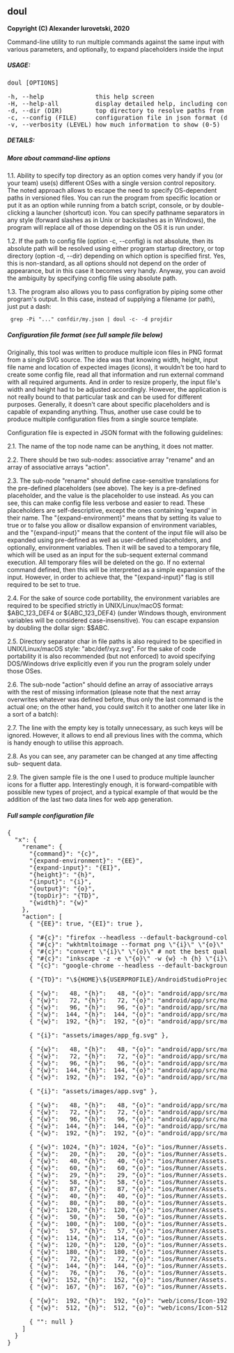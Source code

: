 ## doul

**Copyright (C) Alexander Iurovetski, 2020**

Command-line utility to run multiple commands against the same input with various parameters, and optionally, to expand placeholders inside the input

##### USAGE:

<pre>
doul [OPTIONS]

-h, --help              this help screen
-H, --help-all          display detailed help, including config file format
-d, --dir (DIR)         top directory to resolve paths from (default: the current directory)
-c, --config (FILE)     configuration file in json format (default: (DIR)/doul.json)
-v, --verbosity (LEVEL) how much information to show (0-5)
</pre>

##### DETAILS:

##### More about command-line options

1.1. Ability to specify top directory as an option comes very handy if you (or
     your team) use(s) different OSes with a single version control repository.
     The noted approach allows to escape the need to specify OS-dependent paths
     in versioned files. You can run the program from specific location or put
     it as an option while running from a batch script, console, or by double-
     clicking a launcher (shortcut) icon. You can specify pathname separators
     in any style (forward slashes as in Unix or backslashes as in Windows),
     the program will replace all of those depending on the OS it is run under.

1.2. If the path to config file (option -c, --config) is not absolute, then its
     absolute path will be resolved using either program startup directory, or
     top directory (option -d, --dir) depending on which option is specified
     first. Yes, this is non-standard, as all options should not depend on the
     order of appearance, but in this case it becomes very handy. Anyway, you
     can avoid the ambiguity by specifying config file using absolute path.

1.3. The program also allows you to pass configration by piping some other
     program\'s output. In this case, instead of supplying a filename (or path),
     just put a dash:

     grep -Pi "..." confdir/my.json | doul -c- -d projdir

##### Configuration file format (see full sample file below)

Originally, this tool was written to produce multiple icon files in PNG format
from a single SVG source. The idea was that knowing width, height, input file
name and location of expected images (icons), it wouldn\'t be too hard to create
some config file, read all that information and run external command with all
required arguments. And in order to resize properly, the input file\'s width and
height had to be adjusted accordingly. However, the application is not really
bound to that particular task and can be used for different purposes. Generally,
it doesn\'t care about specific placeholders and is capable of expanding
anything. Thus, another use case could be to produce multiple configuration
files from a single source template. 

Configuration file is expected in JSON format with the following guidelines:

2.1. The name of the top node name can be anything, it does not matter.

2.2. There should be two sub-nodes: associative array "rename" and an array
     of associative arrays "action".

2.3. The sub-node "rename" should define case-sensitive translations for the
     pre-defined placeholders (see above). The key is a pre-defined placeholder,
     and the value is the placeholder to use instead. As you can see, this can
     make config file less verbose and easier to read. These placeholders are
     self-descriptive, except the ones containing \'expand\' in their name. The
     "{expand-environment}" means that by setting its value to true or to false
     you allow or disallow expansion of environment variables, and the
     "{expand-input}" means that the content of the input file will also be
     expanded using pre-defined as well as user-defined placeholders, and
     optionally, environment variables. Then it will be saved to a temporary
     file, which will be used as an input for the sub-sequent external command
     execution. All temporary files will be deleted on the go. If no external
     command defined, then this will be interpreted as a simple expansion of the
     input. However, in order to achieve that, the "{expand-input}" flag is
     still required to be set to true.

2.4. For the sake of source code portability, the environment variables are
     required to be specified strictly in UNIX/Linux/macOS format:
     \$ABC_123_DEF4 or \${ABC_123_DEF4} (under Windows though, environment
     variables will be considered case-insensitive). You can escape expansion
     by doubling the dollar sign: \$\$ABC.

2.5. Directory separator char in file paths is also required to be specified in
     UNIX/Linux/macOS style: "abc/def/xyz.svg". For the sake of code portability
     it is also recommended (but not enforced) to avoid specifying DOS/Windows
     drive explicitly even if you run the program solely under those OSes.

2.6. The sub-node "action" should define an array of associative arrays with the
     rest of missing information (please note that the next array overwrites
     whatever was defined before, thus only the last command is the actual one;
     on the other hand, you could switch it to another one later like in a sort
     of a batch):

2.7. The line with the empty key is totally unnecessary, as such keys will be
     ignored. However, it allows to end all previous lines with the comma, which
     is handy enough to utilise this approach.

2.8. As you can see, any parameter can be changed at any time affecting sub-
     sequent data. 

2.9. The given sample file is the one I used to produce multiple launcher icons
     for a flutter app. Interestingly enough, it is forward-compatible with
     possible new types of project, and a typical example of that would be the
     addition of the last two data lines for web app generation.

##### Full sample configuration file

<pre>
{
  "x": {
    "rename": {
      "{command}": "{c}",
      "{expand-environment}": "{EE}",
      "{expand-input}": "{EI}",
      "{height}": "{h}",
      "{input}": "{i}",
      "{output}": "{o}",
      "{topDir}": "{TD}",
      "{width}": "{w}"
    },
    "action": [
      { "{EE}": true, "{EI}": true },

      { "#{c}": "firefox --headless --default-background-color=0 --window-size={w},{h} --screenshot=\"{o}\" \"file://{i}\" # terribly slow" },
      { "#{c}": "wkhtmltoimage --format png \"{i}\" \"{o}\" # fails to display svg properly" },
      { "#{c}": "convert \"{i}\" \"{o}\" # not the best quality" },
      { "#{c}": "inkscape -z -e \"{o}\" -w {w} -h {h} \"{i}\" # not the best quality" },
      { "{c}": "google-chrome --headless --default-background-color=0 --window-size={w},{h} --screenshot=\"{o}\" \"file://{i}\" # the most accurate" },

      { "{TD}": "\${HOME}\${USERPROFILE}/AndroidStudioProjects/back_your_school/" },

      { "{w}":   48, "{h}":   48, "{o}": "android/app/src/main/res/drawable-mdpi/ic_launcher_background.png" },
      { "{w}":   72, "{h}":   72, "{o}": "android/app/src/main/res/drawable-hdpi/ic_launcher_background.png" },
      { "{w}":   96, "{h}":   96, "{o}": "android/app/src/main/res/drawable-xhdpi/ic_launcher_background.png" },
      { "{w}":  144, "{h}":  144, "{o}": "android/app/src/main/res/drawable-xxhdpi/ic_launcher_background.png" },
      { "{w}":  192, "{h}":  192, "{o}": "android/app/src/main/res/drawable-xxxhdpi/ic_launcher_background.png" },

      { "{i}": "assets/images/app_fg.svg" },

      { "{w}":   48, "{h}":   48, "{o}": "android/app/src/main/res/drawable-mdpi/ic_launcher_foreground.png" },
      { "{w}":   72, "{h}":   72, "{o}": "android/app/src/main/res/drawable-hdpi/ic_launcher_foreground.png" },
      { "{w}":   96, "{h}":   96, "{o}": "android/app/src/main/res/drawable-xhdpi/ic_launcher_foreground.png" },
      { "{w}":  144, "{h}":  144, "{o}": "android/app/src/main/res/drawable-xxhdpi/ic_launcher_foreground.png" },
      { "{w}":  192, "{h}":  192, "{o}": "android/app/src/main/res/drawable-xxxhdpi/ic_launcher_foreground.png" },

      { "{i}": "assets/images/app.svg" },

      { "{w}":   48, "{h}":   48, "{o}": "android/app/src/main/res/mipmap-mdpi/ic_launcher.png" },
      { "{w}":   72, "{h}":   72, "{o}": "android/app/src/main/res/mipmap-hdpi/ic_launcher.png" },
      { "{w}":   96, "{h}":   96, "{o}": "android/app/src/main/res/mipmap-xhdpi/ic_launcher.png" },
      { "{w}":  144, "{h}":  144, "{o}": "android/app/src/main/res/mipmap-xxhdpi/ic_launcher.png" },
      { "{w}":  192, "{h}":  192, "{o}": "android/app/src/main/res/mipmap-xxxhdpi/ic_launcher.png" },

      { "{w}": 1024, "{h}": 1024, "{o}": "ios/Runner/Assets.xcassets/AppIcon.appiconset/Icon-App-1024x1024@1x.png" },
      { "{w}":   20, "{h}":   20, "{o}": "ios/Runner/Assets.xcassets/AppIcon.appiconset/Icon-App-20x20@1x.png" },
      { "{w}":   40, "{h}":   40, "{o}": "ios/Runner/Assets.xcassets/AppIcon.appiconset/Icon-App-20x20@2x.png" },
      { "{w}":   60, "{h}":   60, "{o}": "ios/Runner/Assets.xcassets/AppIcon.appiconset/Icon-App-20x20@3x.png" },
      { "{w}":   29, "{h}":   29, "{o}": "ios/Runner/Assets.xcassets/AppIcon.appiconset/Icon-App-29x29@1x.png" },
      { "{w}":   58, "{h}":   58, "{o}": "ios/Runner/Assets.xcassets/AppIcon.appiconset/Icon-App-29x29@2x.png" },
      { "{w}":   87, "{h}":   87, "{o}": "ios/Runner/Assets.xcassets/AppIcon.appiconset/Icon-App-29x29@3x.png" },
      { "{w}":   40, "{h}":   40, "{o}": "ios/Runner/Assets.xcassets/AppIcon.appiconset/Icon-App-40x40@1x.png" },
      { "{w}":   80, "{h}":   80, "{o}": "ios/Runner/Assets.xcassets/AppIcon.appiconset/Icon-App-40x40@2x.png" },
      { "{w}":  120, "{h}":  120, "{o}": "ios/Runner/Assets.xcassets/AppIcon.appiconset/Icon-App-40x40@3x.png" },
      { "{w}":   50, "{h}":   50, "{o}": "ios/Runner/Assets.xcassets/AppIcon.appiconset/Icon-App-50x50@1x.png" },
      { "{w}":  100, "{h}":  100, "{o}": "ios/Runner/Assets.xcassets/AppIcon.appiconset/Icon-App-50x50@2x.png" },
      { "{w}":   57, "{h}":   57, "{o}": "ios/Runner/Assets.xcassets/AppIcon.appiconset/Icon-App-57x57@1x.png" },
      { "{w}":  114, "{h}":  114, "{o}": "ios/Runner/Assets.xcassets/AppIcon.appiconset/Icon-App-57x57@2x.png" },
      { "{w}":  120, "{h}":  120, "{o}": "ios/Runner/Assets.xcassets/AppIcon.appiconset/Icon-App-60x60@2x.png" },
      { "{w}":  180, "{h}":  180, "{o}": "ios/Runner/Assets.xcassets/AppIcon.appiconset/Icon-App-60x60@3x.png" },
      { "{w}":   72, "{h}":   72, "{o}": "ios/Runner/Assets.xcassets/AppIcon.appiconset/Icon-App-72x72@1x.png" },
      { "{w}":  144, "{h}":  144, "{o}": "ios/Runner/Assets.xcassets/AppIcon.appiconset/Icon-App-72x72@2x.png" },
      { "{w}":   76, "{h}":   76, "{o}": "ios/Runner/Assets.xcassets/AppIcon.appiconset/Icon-App-76x76@1x.png" },
      { "{w}":  152, "{h}":  152, "{o}": "ios/Runner/Assets.xcassets/AppIcon.appiconset/Icon-App-76x76@2x.png" },
      { "{w}":  167, "{h}":  167, "{o}": "ios/Runner/Assets.xcassets/AppIcon.appiconset/Icon-App-83.5x83.5@2x.png" },

      { "{w}":  192, "{h}":  192, "{o}": "web/icons/Icon-192.png" },
      { "{w}":  512, "{h}":  512, "{o}": "web/icons/Icon-512.png" },

      { "": null }
    ]
  }
}
</pre>